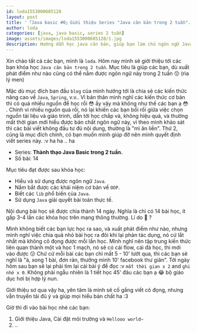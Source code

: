 ```yaml
---
id: loda1553000685128
layout: post
title: '「Java basic #0」Giới thiệu Series "Java căn bản trong 2 tuần".'
author: loda
categories: [java, java basic, series 2 tuần]
image: assets/images/loda1553000685128/1.jpg
description: Hướng dẫn học java căn bản, giúp bạn làm chủ ngôn ngữ Java trong 2 tuần.
---
```


Xin chào tất cả các bạn, mình là `loda`. Hôm nay mình sẽ giới thiệu tới các bạn khóa học `Java căn bản trong 2 tuần`. Mục tiêu là giúp các bạn, dù xuất phát điểm như nào cũng có thể nắm được ngôn ngữ này trong 2 tuần 😗 (rìa lý men)

Mặc dù mục đích ban đầu `blog` của mình hướng tới là chia sẻ các kiến thức nâng cao về `Java`, `Spring`, v.v.. Vì bản thân mình nghĩ các kiến thức cơ bản thì có quá nhiều nguồn để học rồi 😳 ấy vậy mà không như thế các bạn ạ 😳 . Chính vì nhiều nguồn quá rồi, nó lại khiến các bạn bối rối giữa việc chọn nguồn tài liệu và giáo trình, dẫn tới học chắp và, không hiệu quả, và thường mất thời gian mới hiểu được bản chất ngôn ngữ này, vì theo mình khảo sát thì các bài viết không đầu tư đủ nội dung, thường là "mì ăn liền". Thứ 2, cũng là mục đích chính, có bạn muốn mình giúp đỡ nên mình quyết định viết series này. :v ha ha .. ha

* Series: **Thành thạo Java Basic trong 2 tuần.**
* Số bài: 14

Mục tiêu đạt được sau khóa học:

* Hiểu và sử dụng được ngôn ngữ `Java`.
* Nắm bắt được các khái niệm cơ bản về `OOP`.
* Biết các `lib` phổ biến của `Java`.
* Sử dụng `Java` giải quyết bài toán thực tế.

Nội dung bài học sẽ được chia thành 14 ngày. Nghĩa là chỉ có 14 bài học, ít gấp 3-4 lần các khóa học trên mạng thông thường. Lí do 🤔 ?

Mình không biết các bạn lực học ra sao, và xuất phát điểm như nào, nhưng mình nghĩ việc chia quá nhỏ bài học ra đôi khi lại phản tác dụng, nó cứ lắt nhắt mà không cô đọng được mỗi lần học. Mình nghĩ nên tập trung kiến thức liên quan thành một và học 1 mạch, nó sẽ có cái flow, cái đà học, thì mới vào được 😗 Chứ cứ mỗi bài các bạn chỉ mất 5 - 10' lướt qua, thì các bạn sẽ nghĩ là "à, xong 1 bài, đơn rản, thưởng mình 10' facebook thư giãn". Tới ngày hôm sau bạn sẽ lại phải tìm lại cái bài ý để đọc :v `mất thời gian x 2` and `ghi nhớ x 0`. Không phải ngẫu nhiên là 1 tiết học 45' đâu các bạn ạ 😂 bộ giáo dục hơi bị hợp lý nun.

Giới thiệu sơ qua vậy ha, yên tâm là mình sẽ cố gắng viết cô đọng, nhưng vẫn truyền tải đủ ý và giúp mọi hiểu bản chất ha :3

Giờ thì đi vào bài học nhé các bạn:
1. Giới thiệu Java, Cài đặt môi trường và `Hellooo world~`
2. ..







